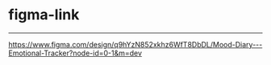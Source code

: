 # figma-link
---
https://www.figma.com/design/q9hYzN852xkhz6WfT8DbDL/Mood-Diary---Emotional-Tracker?node-id=0-1&m=dev
